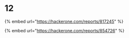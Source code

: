 # 12

{% embed url="https://hackerone.com/reports/817245" %}



{% embed url="https://hackerone.com/reports/854726" %}




